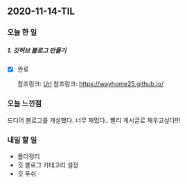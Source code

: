 2020-11-14-TIL
--
### 오늘 한 일
##### 1. 깃허브 블로그 만들기

- [x] 완료

  참조링크: [Url](https://honbabzone.com/jekyll/start-gitHubBlog/)
  참조링크: https://wayhome25.github.io/

### 오늘 느낀점
드디어 블로그를 개설했다. 너무 재밌다.. 빨리 게시글로 채우고싶다!!!

### 내일 할 일

* 폴더정리
* 깃 블로그 카테고리 설정
* 깃 푸쉬

